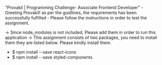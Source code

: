 "Provakil | Programming Challenge- Associate Frontend Developer" - Greeting Provakil! as per the guidlines, the requirements has been successfully fulfilled - Please follow the instructions in order to test the assignment.

-> Since node_modules is not included, Please add them in order to run this application
-> This assignment consists of two packages, you need to install them they are listed below. Please kindly install them.

- $ npm install --save react-icons
- $ npm install --save styled-components
